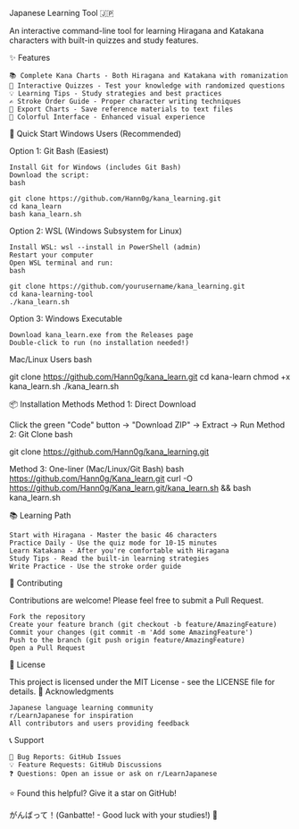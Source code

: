 Japanese Learning Tool 🇯🇵

An interactive command-line tool for learning Hiragana and Katakana characters with built-in quizzes and study features.

✨ Features

    📚 Complete Kana Charts - Both Hiragana and Katakana with romanization
    🎯 Interactive Quizzes - Test your knowledge with randomized questions
    💡 Learning Tips - Study strategies and best practices
    ✍️ Stroke Order Guide - Proper character writing techniques
    💾 Export Charts - Save reference materials to text files
    🌈 Colorful Interface - Enhanced visual experience

🚀 Quick Start
Windows Users (Recommended)

Option 1: Git Bash (Easiest)

    Install Git for Windows (includes Git Bash)
    Download the script:
    bash

    git clone https://github.com/Hann0g/kana_learning.git
    cd kana_learn
    bash kana_learn.sh

Option 2: WSL (Windows Subsystem for Linux)

    Install WSL: wsl --install in PowerShell (admin)
    Restart your computer
    Open WSL terminal and run:
    bash

    git clone https://github.com/yourusername/kana_learning.git
    cd kana-learning-tool
    ./kana_learn.sh

Option 3: Windows Executable

    Download kana_learn.exe from the Releases page
    Double-click to run (no installation needed!)

Mac/Linux Users
bash

git clone https://github.com/Hann0g/kana_learn.git
cd kana-learn
chmod +x kana_learn.sh
./kana_learn.sh

📦 Installation Methods
Method 1: Direct Download

Click the green "Code" button → "Download ZIP" → Extract → Run
Method 2: Git Clone
bash

git clone https://github.com/Hann0g/kana_learning.git

Method 3: One-liner (Mac/Linux/Git Bash)
bash
https://github.com/Hann0g/Kana_learn.git
curl -O https://github.com/Hann0g/Kana_learn.git/kana_learn.sh && bash kana_learn.sh

📚 Learning Path

    Start with Hiragana - Master the basic 46 characters
    Practice Daily - Use the quiz mode for 10-15 minutes
    Learn Katakana - After you're comfortable with Hiragana
    Study Tips - Read the built-in learning strategies
    Write Practice - Use the stroke order guide

🤝 Contributing

Contributions are welcome! Please feel free to submit a Pull Request.

    Fork the repository
    Create your feature branch (git checkout -b feature/AmazingFeature)
    Commit your changes (git commit -m 'Add some AmazingFeature')
    Push to the branch (git push origin feature/AmazingFeature)
    Open a Pull Request

📝 License

This project is licensed under the MIT License - see the LICENSE file for details.
🙏 Acknowledgments

    Japanese language learning community
    r/LearnJapanese for inspiration
    All contributors and users providing feedback

📞 Support

    🐛 Bug Reports: GitHub Issues
    💡 Feature Requests: GitHub Discussions
    ❓ Questions: Open an issue or ask on r/LearnJapanese

⭐ Found this helpful? Give it a star on GitHub!

がんばって！(Ganbatte! - Good luck with your studies!) 🎌
